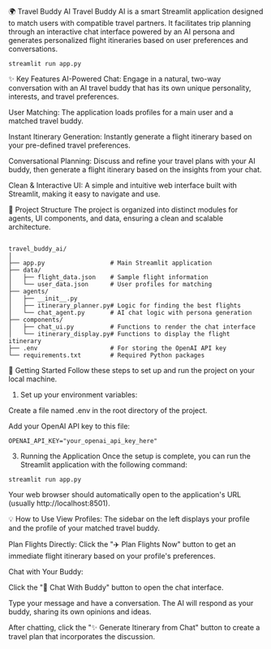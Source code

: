 🌍 Travel Buddy AI
Travel Buddy AI is a smart Streamlit application designed to match users with compatible travel partners. It facilitates trip planning through an interactive chat interface powered by an AI persona and generates personalized flight itineraries based on user preferences and conversations.

```
streamlit run app.py
```


✨ Key Features
AI-Powered Chat: Engage in a natural, two-way conversation with an AI travel buddy that has its own unique personality, interests, and travel preferences.

User Matching: The application loads profiles for a main user and a matched travel buddy.

Instant Itinerary Generation: Instantly generate a flight itinerary based on your pre-defined travel preferences.

Conversational Planning: Discuss and refine your travel plans with your AI buddy, then generate a flight itinerary based on the insights from your chat.

Clean & Interactive UI: A simple and intuitive web interface built with Streamlit, making it easy to navigate and use.

📂 Project Structure
The project is organized into distinct modules for agents, UI components, and data, ensuring a clean and scalable architecture.

```

travel_buddy_ai/
│
├── app.py                  # Main Streamlit application
├── data/
│   ├── flight_data.json    # Sample flight information
│   └── user_data.json      # User profiles for matching
├── agents/
│   ├── __init__.py
│   ├── itinerary_planner.py# Logic for finding the best flights
│   └── chat_agent.py       # AI chat logic with persona generation
├── components/
│   ├── chat_ui.py          # Functions to render the chat interface
│   └── itinerary_display.py# Functions to display the flight itinerary
├── .env                    # For storing the OpenAI API key
└── requirements.txt        # Required Python packages

```

🚀 Getting Started
Follow these steps to set up and run the project on your local machine.

1. Set up your environment variables:

Create a file named .env in the root directory of the project.

Add your OpenAI API key to this file:

```
OPENAI_API_KEY="your_openai_api_key_here"
```

3. Running the Application
Once the setup is complete, you can run the Streamlit application with the following command:

```
streamlit run app.py
```
Your web browser should automatically open to the application's URL (usually http://localhost:8501).

💡 How to Use
View Profiles: The sidebar on the left displays your profile and the profile of your matched travel buddy.

Plan Flights Directly: Click the "✈️ Plan Flights Now" button to get an immediate flight itinerary based on your profile's preferences.

Chat with Your Buddy:

Click the "💬 Chat With Buddy" button to open the chat interface.

Type your message and have a conversation. The AI will respond as your buddy, sharing its own opinions and ideas.

After chatting, click the "✨ Generate Itinerary from Chat" button to create a travel plan that incorporates the discussion.